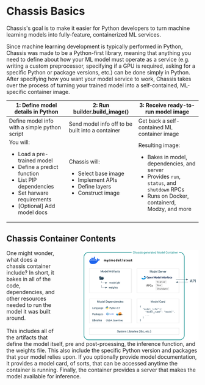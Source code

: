# Chassis Basics
Chassis's goal is to make it easier for Python developers to turn machine learning models into fully-feature, containerized ML services.

Since machine learning development is typically performed in Python, Chassis was made to be a Python-first library, meaning that anything you need to define about how your ML model must operate as a service (e.g. writing a custom preprocessor, specifying if a GPU is required, asking for a specific Python or package versions, etc.) can be done simply in Python. After specifying how you want your model service to work, Chassis takes over the process of turning your trained model into a self-contained, ML-specific container image.

| 1: Define model details in Python 	| 2: Run builder.build_image() 	| 3: Receive ready-to-run model image 	|
|---	|---	|---	|
| Define model info with a simple python script 	| Send model info off to be built into a container 	| Get back a self-contained ML container image 	|
| You will:<ul>  <li>Load a pre-trained model</li> <li>Define a predict function</li> <li>List PIP dependencies</li> <li>Set harware requirements</li> <li>[Optional] Add model docs</li> </ul> 	| Chassis will:<ul> <li>Select base image</li> <li>Implement APIs</li> <li>Define layers</li> <li>Construct image</li> </ul> 	| Resulting image:<ul> <li>Bakes in model, dependencies, and server</li> <li>Provides `run`, `status`, and `shutdown` RPCs</li> <li>Runs on Docker, containerd, Modzy, and more</li> </ul> 	|

## Chassis Container Contents

<div>
    <p><img style="float:right;max-width:60%;max-height:450px;padding-left:5em" src="../images/inside-chassis.png">One might wonder, what does a chassis container include? In short, it bakes in all of the code, dependencies, and other resources needed to run the model it was built around.<br/><br/>
    This includes all of the artifacts that define the model itself, pre and post-proessing, the inference function, and the weights file. This also include the specific Python version and packages that your model relies upon. If you optionally provide model documentation, it provides a model card, of sorts, that can be accessed anytime the container is running. Finally, the container provides a server that makes the model available for inference.</p>
</div>
